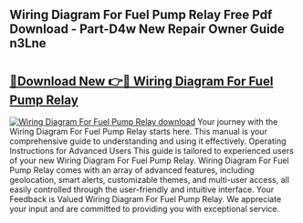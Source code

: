 ## Wiring Diagram For Fuel Pump Relay Free Pdf Download - Part-D4w New Repair Owner Guide n3Lne

# <h2><a href="http://dflgsj4.blite.top/?on=Wiring+Diagram+For+Fuel+Pump+Relay">🔗Download New 👉🔴 Wiring Diagram For Fuel Pump Relay</a></h2>

[![Wiring Diagram For Fuel Pump Relay download](https://i.imgur.com/lujVjoI.png)](http://dflgsj4.blite.top/?on=Wiring+Diagram+For+Fuel+Pump+Relay)
Your journey with the Wiring Diagram For Fuel Pump Relay starts here. This manual is your comprehensive guide to understanding and using it effectively. Operating Instructions for Advanced Users This guide is tailored to experienced users of your new Wiring Diagram For Fuel Pump Relay. Wiring Diagram For Fuel Pump Relay comes with an array of advanced features, including geolocation, smart alerts, customizable themes, and multi-user access, all easily controlled through the user-friendly and intuitive interface. Your Feedback is Valued Wiring Diagram For Fuel Pump Relay. We appreciate your input and are committed to providing you with exceptional service.
